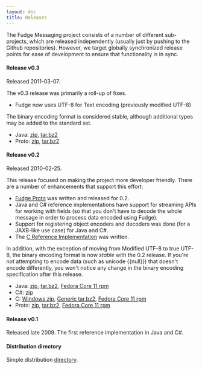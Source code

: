 ```yaml
---
layout: doc
title: Releases
---
```


The Fudge Messaging project consists of a number of different sub-projects, which are released independently
(usually just by pushing to the Github repositories). However, we target globally synchronized release points
for ease of development to ensure that functionality is in sync.

#### Release v0.3

Released 2011-03-07.

The v0.3 release was primarily a roll-up of fixes.

* Fudge now uses UTF-8 for Text encoding (previously modified UTF-8)

The binary encoding format is considered stable, although additional types may be added to the standard set.

* Java: [zip](http://dist.fudgemsg.org/java/dist/fudge-java-0.3.zip),
[tar.bz2](http://dist.fudgemsg.org/java/dist/fudge-java-0.3.tar.bz2)
* Proto: [zip](http://dist.fudgemsg.org/java/dist/fudge-proto-0.3.zip),
[tar.bz2](http://dist.fudgemsg.org/java/dist/fudge-proto-0.3.tar.bz2)


#### Release v0.2

Released 2010-02-25.

This release focused on making the project more developer friendly.
There are a number of enhancements that support this effort:

* [Fudge Proto](fudge-proto.html) was written and released for 0.2.
* Java and C# reference implementations have support for streaming APIs for working with fields
(so that you don't have to decode the whole message in order to process data encoded using Fudge).
* Support for registering object encoders and decoders was done (for a JAXB-like use case) for Java and C#.
* The [C Reference Implementation](c-development.html) was written.

In addition, with the exception of moving from Modified UTF-8 to true UTF-8, the binary encoding format
is now *stable* with the 0.2 release. If you're not attempting to encode data (such as unicode {{null}}) that doesn't
encode differently, you won't notice any change in the binary encoding specification after this release.

* Java: [zip](http://dist.fudgemsg.org/java/dist/fudge-java-0.2.zip),
[tar.bz2](http://dist.fudgemsg.org/java/dist/fudge-java-0.2.tar.bz2),
[Fedora Core 11 rpm](http://dist.fudgemsg.org/java/dist/fudge-java-0.2-beta1.fc11.noarch.rpm)
* C#: [zip](http://dist.fudgemsg.org/csharp/dist/fudge-csharp-0.2.zip)
* C: [Windows zip](http://dist.fudgemsg.org/c/dist/fudge-c-msvc-0.2.zip),
[Generic tar.bz2](http://dist.fudgemsg.org/c/dist/fudge-c-0.2.tar.gz),
[Fedora Core 11 rpm](http://dist.fudgemsg.org/c/dist/fudge-c-0.2-beta1.fc11.src.rpm)
* Proto: [zip](http://dist.fudgemsg.org/java/dist/fudge-proto-0.2.zip),
[tar.bz2](http://dist.fudgemsg.org/java/dist/fudge-proto-0.2.tar.bz2),
[Fedora Core 11 rpm](http://dist.fudgemsg.org/java/dist/fudge-proto-0.2-beta1.fc11.noarch.rpm)


#### Release v0.1

Released late 2009.
The first reference implementation in Java and C#.


#### Distribution directory

Simple distribution [directory](http://dist.fudgemsg.org/java/dist/).
